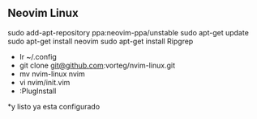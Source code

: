 ## Neovim Linux
 sudo add-apt-repository ppa:neovim-ppa/unstable 
 sudo apt-get update
 sudo apt-get install neovim
 sudo apt-get install Ripgrep

* Ir ~/.config
* git clone git@github.com:vorteg/nvim-linux.git
* mv nvim-linux nvim
* vi nvim/init.vim
* :PlugInstall

*y listo ya esta configurado


